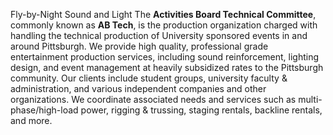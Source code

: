 Fly-by-Night Sound and Light
The **Activities Board Technical Committee**, commonly known as <strong>AB&nbsp;Tech</strong>,
is the production organization charged with handling the technical production of University sponsored
events in and around Pittsburgh. We provide high quality, professional grade entertainment production services, including sound
reinforcement, lighting design, and event management at heavily subsidized rates to the Pittsburgh community. Our clients include student groups, university faculty & administration, and
various independent companies and other organizations. We coordinate associated needs and services such as
multi-phase/high-load power, rigging & trussing, staging rentals, backline rentals, and more.
